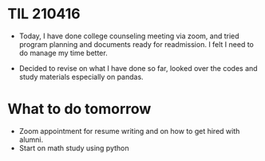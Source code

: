 # TIL 210416

- Today, I have done college counseling meeting via zoom, and tried program planning and documents ready for readmission. I felt I need to do manage my time better.

- Decided to revise on what I have done so far, looked over the codes and study materials especially on pandas.

# What to do tomorrow

- Zoom appointment for resume writing and on how to get hired with alumni.
- Start on math study using python

